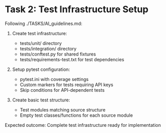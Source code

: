 # Task 2: Test Infrastructure Setup

Following ./TASKS/AI_guidelines.md:

1. Create test infrastructure:
   - tests/unit/ directory
   - tests/integration/ directory
   - tests/conftest.py for shared fixtures
   - tests/requirements-test.txt for test dependencies

2. Setup pytest configuration:
   - pytest.ini with coverage settings
   - Custom markers for tests requiring API keys
   - Skip conditions for API-dependent tests

3. Create basic test structure:
   - Test modules matching source structure
   - Empty test classes/functions for each source module

Expected outcome: Complete test infrastructure ready for implementation